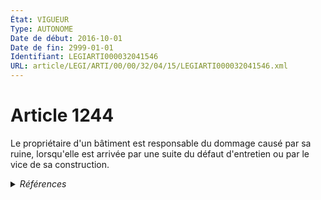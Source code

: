 ```yaml
---
État: VIGUEUR
Type: AUTONOME
Date de début: 2016-10-01
Date de fin: 2999-01-01
Identifiant: LEGIARTI000032041546
URL: article/LEGI/ARTI/00/00/32/04/15/LEGIARTI000032041546.xml
---
```


<h1>Article 1244</h1>

Le propriétaire d'un bâtiment est responsable du dommage causé par sa ruine,
lorsqu'elle est arrivée par une suite du défaut d'entretien ou par le vice de sa
construction.


<details>
  <summary><em>Références</em></summary>

  <h2>Articles faisant référence à l'article</h2>
  
  <ul>
    <li>
      <a href="https://legal.tricoteuses.fr//redirection/LEGIARTI000032006591?vers=git&vers=legifrance">Ordonnance n° 2016-131 du 10 février 2016 portant réforme du droit des contrats, du régime général et de la preuve des obligations - article 2 ENTIEREMENT_MODIF</a> MODIFIE source
    </li>
  </ul>
  
  <h2>Références faites par l'article</h2>
  
  <ul>
    <li>
      CODIFICATION source Loi 1804-02-07
    </li>
    <li>
      1948-09-01 CITATION cible <a href="https://legal.tricoteuses.fr//redirection/LEGIARTI000006463782?vers=git&vers=legifrance">Loi n° 48-1360 du 1 septembre 1948 portant modification et codification de la législation relative aux rapports des bailleurs et locataires ou occupants de locaux d'habitation ou à usage professionnel et instituant des allocations de logement - article 80 AUTONOME MODIFIE, en vigueur du 1948-09-02 au 1992-07-14</a>
    </li>
    <li>
      1953-09-30 CITATION cible <a href="https://legal.tricoteuses.fr//redirection/LEGIARTI000006484466?vers=git&vers=legifrance">Décret n°53-960 du 30 septembre 1953 réglant les rapports entre bailleurs et locataires en ce qui concerne le renouvellement des baux à loyer d'immeubles ou de locaux à usage commercial, industriel ou artisanal - article 25 AUTONOME MODIFIE, en vigueur du 1990-01-02 au 1992-07-14</a>
    </li>
    <li>
      1956-07-09 CITATION cible <a href="https://legal.tricoteuses.fr//redirection/LEGIARTI000006294059?vers=git&vers=legifrance">Loi n° 56-672 du 9 juillet 1956 instituant diverses mesures de protection envers certains militaires - article 6 AUTONOME MODIFIE, en vigueur du 1956-07-10 au 1992-07-13</a>
    </li>
    <li>
      1967-01-03 CITATION cible <a href="https://legal.tricoteuses.fr//redirection/LEGIARTI000006476623?vers=git&vers=legifrance">Loi n° 67-3 du 3 janvier 1967 relative aux ventes d'immeubles à construire et à l'obligation de garantie à raison des vices de construction - article 9 AUTONOME MODIFIE, en vigueur du 1967-07-09 au 2016-10-01</a>
    </li>
    <li>
      1970-07-15 CITATION cible <a href="https://legal.tricoteuses.fr//redirection/LEGIARTI000019235391?vers=git&vers=legifrance">Loi n° 70-632 du 15 juillet 1970 relative à une contribution nationale à l'indemnisation des Français dépossédés de biens situés dans un territoire antérieurement placé sous la souveraineté, le protectorat ou la tutelle de la France (1). - article 60 AUTONOME MODIFIE, en vigueur du 1970-07-18 au 2016-10-01</a>
    </li>
    <li>
      1971-07-16 CITATION cible <a href="https://legal.tricoteuses.fr//redirection/LEGIARTI000006826371?vers=git&vers=legifrance">Loi n° 71-579 du 16 juillet 1971 relative à diverses opérations de construction - article 35 AUTONOME ABROGE, en vigueur du 1971-07-17 au 1978-06-08</a>
    </li>
    <li>
      1978-01-10 CITATION cible <a href="https://legal.tricoteuses.fr//redirection/LEGIARTI000006505706?vers=git&vers=legifrance">Loi n°78-22 du 10 janvier 1978 relative à l'information et à la protection des consommateurs dans le domaine de certaines opérations de crédit - article 8 AUTONOME MODIFIE, en vigueur du 1990-03-01 au 1992-07-14</a>
    </li>
    <li>
      1979-07-13 CITATION cible <a href="https://legal.tricoteuses.fr//redirection/LEGIARTI000006508598?vers=git&vers=legifrance">Loi n°79-596 du 13 juillet 1979 relative à l'information et à la protection des emprunteurs dans le domaine immobilier - article 14 AUTONOME MODIFIE, en vigueur du 1990-03-01 au 1992-07-14</a>
    </li>
    <li>
      1986-12-23 CITATION cible <a href="https://legal.tricoteuses.fr//redirection/LEGIARTI000006474568?vers=git&vers=legifrance">Loi n° 86-1290 du 23 décembre 1986 tendant à favoriser l'investissement locatif, l'accession à la propriété de logements sociaux et le développement de l'offre foncière - article 19 AUTONOME ABROGE, en vigueur du 1986-12-24 au 1989-07-08</a>
    </li>
    <li>
      1989-07-06 CITATION cible <a href="https://legal.tricoteuses.fr//redirection/LEGIARTI000006475190?vers=git&vers=legifrance">Loi n° 89-462 du 6 juillet 1989 tendant à améliorer les rapports locatifs et portant modification de la loi n° 86-1290 du 23 décembre 1986 - article 24 AUTONOME MODIFIE, en vigueur du 1994-07-24 au 1998-07-31</a>
    </li>
    <li>
      1991-07-09 CITATION cible <a href="https://legal.tricoteuses.fr//redirection/LEGIARTI000006491469?vers=git&vers=legifrance">LOI n° 91-650 du 9 juillet 1991 portant réforme des procédures civiles d'exécution - article 83 bis AUTONOME ABROGE, en vigueur du 1992-07-14 au 2012-06-01</a>
    </li>
    <li>
      1998-09-02 CITATION cible <a href="https://legal.tricoteuses.fr//redirection/LEGIARTI000032043133?vers=git&vers=legifrance">Ordonnance n° 98-774 du 2 septembre 1998 portant extension et adaptation aux départements, collectivités territoriales et territoires d'outre-mer de dispositions concernant le droit civil, le droit commercial et certaines activités libérales - article 1 AUTONOME VIGUEUR, en vigueur depuis le 2016-10-01</a>
    </li>
    <li>
      2016-02-10 MODIFIE cible <a href="https://legal.tricoteuses.fr//redirection/LEGIARTI000032006591?vers=git&vers=legifrance">Ordonnance n° 2016-131 du 10 février 2016 portant réforme du droit des contrats, du régime général et de la preuve des obligations - article 2 ENTIEREMENT_MODIF</a>
    </li>
    <li>
      2999-01-01 CONCORDANCE source <a href="https://legal.tricoteuses.fr//redirection/LEGIARTI000006438858?vers=git&vers=legifrance">Code civil - article 1386 AUTONOME MODIFIE, en vigueur du 1804-03-21 au 2016-10-01</a>
    </li>
    <li>
      2999-01-01 CITATION cible <a href="https://legal.tricoteuses.fr//redirection/LEGIARTI000023800122?vers=git&vers=legifrance">Code de la construction et de l'habitation - article Annexe 1 au III art R353-159 AUTONOME MODIFIE, en vigueur du 2011-04-02 au 2016-07-01</a>
    </li>
    <li>
      2999-01-01 CITATION cible <a href="https://legal.tricoteuses.fr//redirection/LEGIARTI000006824488?vers=git&vers=legifrance">Code de la construction et de l'habitation - article L222-4 AUTONOME MODIFIE, en vigueur du 1992-07-14 au 2016-10-01</a>
    </li>
    <li>
      2999-01-01 CITATION cible <a href="https://legal.tricoteuses.fr//redirection/LEGIARTI000006824606?vers=git&vers=legifrance">Code de la construction et de l'habitation - article L261-13 AUTONOME MODIFIE, en vigueur du 2006-07-16 au 2016-10-01</a>
    </li>
    <li>
      2999-01-01 CITATION cible <a href="https://legal.tricoteuses.fr//redirection/LEGIARTI000006825975?vers=git&vers=legifrance">Code de la construction et de l'habitation - article L613-1 AUTONOME MODIFIE, en vigueur du 1991-08-01 au 1998-07-31</a>
    </li>
    <li>
      2999-01-01 CITATION cible <a href="https://legal.tricoteuses.fr//redirection/LEGIARTI000006583876?vers=git&vers=legifrance">Code rural (nouveau) - article L411-76 AUTONOME MODIFIE, en vigueur du 1990-01-25 au 1992-07-14</a>
    </li>
  </ul>
</details>
